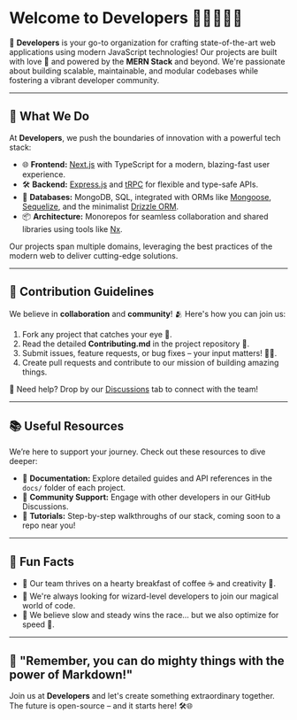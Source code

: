 # Welcome to **Developers** 🌟👨‍💻👩‍💻  

🎉 **Developers** is your go-to organization for crafting state-of-the-art web applications using modern JavaScript technologies! Our projects are built with love 💖 and powered by the **MERN Stack** and beyond. We're passionate about building scalable, maintainable, and modular codebases while fostering a vibrant developer community.  

---

## 🚀 What We Do  

At **Developers**, we push the boundaries of innovation with a powerful tech stack:  
- 🌐 **Frontend:** [Next.js](https://nextjs.org/) with TypeScript for a modern, blazing-fast user experience.  
- 🛠️ **Backend:** [Express.js](https://expressjs.com/) and [tRPC](https://trpc.io/) for flexible and type-safe APIs.  
- 💾 **Databases:** MongoDB, SQL, integrated with ORMs like [Mongoose](https://mongoosejs.com/), [Sequelize](https://sequelize.org/), and the minimalist [Drizzle ORM](https://drizzle.team/).  
- 📦 **Architecture:** Monorepos for seamless collaboration and shared libraries using tools like [Nx](https://nx.dev/).  

Our projects span multiple domains, leveraging the best practices of the modern web to deliver cutting-edge solutions.  

---

## 🌈 Contribution Guidelines  

We believe in **collaboration** and **community**! 🫂 Here's how you can join us:  
1. Fork any project that catches your eye 👀.  
2. Read the detailed **Contributing.md** in the project repository 📜.  
3. Submit issues, feature requests, or bug fixes – your input matters! 🐛✨.  
4. Create pull requests and contribute to our mission of building amazing things.  

🔗 Need help? Drop by our [Discussions](https://github.com/orgs/developers/discussions) tab to connect with the team!  

---

## 📚 Useful Resources  

We’re here to support your journey. Check out these resources to dive deeper:  
- 📘 **Documentation:** Explore detailed guides and API references in the `docs/` folder of each project.  
- 💬 **Community Support:** Engage with other developers in our GitHub Discussions.  
- 🎥 **Tutorials:** Step-by-step walkthroughs of our stack, coming soon to a repo near you!  

---

## 🍿 Fun Facts  

- 🌅 Our team thrives on a hearty breakfast of coffee ☕ and creativity 🎨.  
- 🧙 We're always looking for wizard-level developers to join our magical world of code.  
- 🐢 We believe slow and steady wins the race... but we also optimize for speed 🚀.  

---

## 🧙 "Remember, you can do mighty things with the power of Markdown!"  

Join us at **Developers** and let's create something extraordinary together. The future is open-source – and it starts here! 🛠️🌐  
